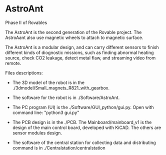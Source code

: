 # AstroAnt
Phase II of Rovables

The AstroAnt is the second generation of the Rovable project. The AstroAant also use magnetic wheels to attach to magnetic surface.

The AstroAnt is a modular design, and can carry different sensors to finish different kinds of diognostic missions, such as finding abnormal heating source, check CO2 leakage, detect metal flaw, and streaming video from remote.

Files descriptions:

- The 3D model of the robot is in the ./3dmodel/Small_magnets_R821_with_gearbox.

- The software for the robot is in ./Software/AstroAnt.

- The PC program (UI) is the ./Software/GUI_python/gui.py. Open with command line: "python3 gui.py"

- The PCB design is in the ./PCB. The Mainboard/mainboard_v1 is the design of the main control board, developed with KiCAD. The others are sensor modules design.

- The software of the central station for collecting data and distributing command is in ./Centralstation/centralstation
